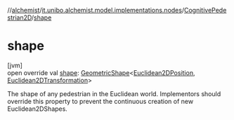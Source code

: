 //[alchemist](../../../index.md)/[it.unibo.alchemist.model.implementations.nodes](../index.md)/[CognitivePedestrian2D](index.md)/[shape](shape.md)

# shape

[jvm]\
open override val [shape](shape.md): [GeometricShape](../../it.unibo.alchemist.model.interfaces.geometry/-geometric-shape/index.md)<[Euclidean2DPosition](../../it.unibo.alchemist.model.implementations.positions/-euclidean2-d-position/index.md), [Euclidean2DTransformation](../../it.unibo.alchemist.model.interfaces.geometry.euclidean2d/-euclidean2-d-transformation/index.md)>

The shape of any pedestrian in the Euclidean world. Implementors should override this property to prevent the continuous creation of new Euclidean2DShapes.
